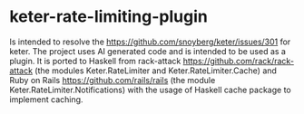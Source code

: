 # keter-rate-limiting-plugin
Is intended to resolve the https://github.com/snoyberg/keter/issues/301 for keter. The project uses AI generated code and is intended to be used as a plugin. It is ported to Haskell from rack-attack https://github.com/rack/rack-attack (the modules Keter.RateLimiter and Keter.RateLimiter.Cache) and Ruby on Rails https://github.com/rails/rails (the module Keter.RateLimiter.Notifications) with the usage of Haskell cache package to implement caching. 
